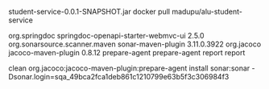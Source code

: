 student-service-0.0.1-SNAPSHOT.jar
docker pull madupu/alu-student-service
 

<dependency>
	<groupId>org.springdoc<groupId> 
	<artifactId>springdoc-openapi-starter-webmvc-ui</artifactId>
	<version>2.5.0</version>  
</dependency>


 
 <plugin>
				<groupId>org.sonarsource.scanner.maven</groupId>
				<artifactId>sonar-maven-plugin</artifactId>
				<version>3.11.0.3922</version>
			</plugin>
			<plugin>
				<groupId>org.jacoco</groupId>
				<artifactId>jacoco-maven-plugin</artifactId>
				<version>0.8.12</version>
				<executions>
					<execution>
						<id>prepare-agent</id>
						<goals>
							<goal>prepare-agent</goal>
						</goals>
					</execution>
					<execution>
						<id>report</id>
						<goals>
							<goal>report</goal>
						</goals>
					</execution>
				</executions>
			</plugin>









   clean org.jacoco:jacoco-maven-plugin:prepare-agent install
sonar:sonar -Dsonar.login=sqa_49bca2fca1deb861c1210799e63b5f3c306984f3 
